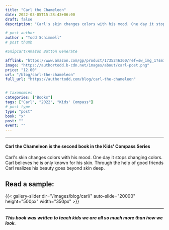 ```yaml
---
title: "Carl the Chameleon"
date: 2022-03-05T15:28:43+06:00
draft: false
description: "Carl's skin changes colors with his mood. One day it stops changing colors. Carl believes he is only known for his skin. Through the help of good friends Carl realizes his beauty goes beyond skin deep. This book was written to teach kids we are all so much more than how we look."

# post author
author : "Todd Schimmell"
# post thumb

#Snipcart/Amazon Button Generate

afflink: "https://www.amazon.com/gp/product/1735246360/ref=sw_img_1?smid=ATVPDKIKX0DER&psc=1"
image: "https://authortodd.b-cdn.net/images/about/carl-post.png"
price: "12.00"
url: "/blog/carl-the-chameleon"
full_url: "https://authortodd.com/blog/carl-the-chameleon"


# taxonomies
categories: ["Books"]
tags: ["Carl", "2022", "Kids' Compass"]
# post type
type: "post"
book: "x"
post: ""
event: ""
---
```

---

#### Carl the Chameleon is the second book in the Kids' Compass Series

Carl's skin changes colors with his mood. One day it stops changing colors. Carl believes he is only known for his skin. Through the help of good friends Carl realizes his beauty goes beyond skin deep.

## Read a sample:

{{< gallery-slider dir="/images/blog/carl/" auto-slide="20000" height="500px" width="350px" >}}

---

##### This book was written to teach kids we are all so much more than how we look.
